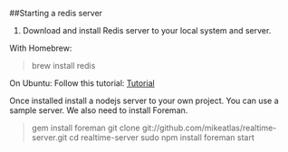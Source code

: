##Starting a redis server

1. Download and install Redis server to your local system and server.

With Homebrew: 

> brew install redis

On Ubuntu: Follow this tutorial: [Tutorial](https://www.digitalocean.com/community/tutorials/how-to-install-and-use-redis)

Once installed install a nodejs server to your own project. You can use a sample server. We also need to install Foreman.

> gem install foreman
> git clone git://github.com/mikeatlas/realtime-server.git
> cd realtime-server
> sudo npm install
> foreman start






